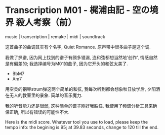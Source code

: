 # Transcription M01 - 梶浦由記 - 空の境界 殺人考察（前）
music | transcription | remake | midi | soundtrack

这首曲子的曲调其实有个名字, Quiet Romance. 原声带中很多曲子是这个调.

我做了扒谱, 因为网上找到的谱子有颇多错漏, 连和弦都想当然地'创作', 情感自然是有偏差的; 我选择编号为M01的曲子, 因为它开头的和弦太美了. 

-  BbM7
-  Am7

用空灵的钢琴strum弹这两个简单的和弦, 我每次听到都会想象秋日放学后, 夕阳洒在无人的教室里的景象. 简单的音乐魔力.

我的听音能力还是很弱, 这种简单的谱子刚好我胜任. 我使用了频谱分析工具来确保正确, 所以有错误的可能性不大. 

Here is the midi score. Whatever tool you use to load, please keep the tempo info: the begining is 95; at 39.83 seconds, change to 120 till the end.